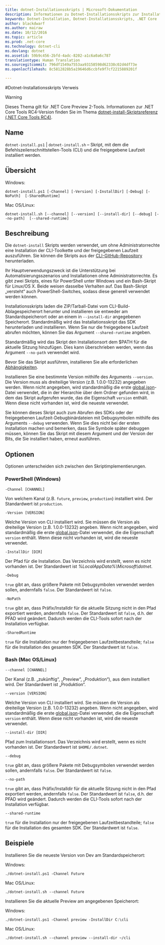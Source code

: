 ```yaml
---
title: dotnet-Installationsskripts | Microsoft-Dokumentation
description: Informationen zu Dotnet-Installationsskripts zur Installation von .NET Core CLI-Tools und freigegebener Laufzeit.
keywords: Dotnet-Installation, Dotnet-Installationsskripts, .NET Core
author: blackdwarf
ms.author: mairaw
ms.date: 10/12/2016
ms.topic: article
ms.prod: .net-core
ms.technology: dotnet-cli
ms.devlang: dotnet
ms.assetid: 59b9c456-2bfd-4adc-8202-a1c6a0a6c787
translationtype: Human Translation
ms.sourcegitcommit: 796df1549a7553aa93158598d62338c02d4df73e
ms.openlocfilehash: 8c5812828b5a19646d6ccbfe9f7cf2215889201f

---
```


#<a name="dotnet-install-scripts-reference"></a>Dotnet-Installationsskripts Verweis

> [!WARNING]
> Dieses Thema gilt für .NET Core Preview 2-Tools. Informationen zur .NET Core Tools RC4-Version finden Sie im Thema [dotnet-install-Skriptsreferenz (.NET Core Tools RC4)](../preview3/tools/dotnet-install-script.md).

## <a name="name"></a>Name
`dotnet-install.ps1` | `dotnet-install.sh` – Skript, mit dem die Befehlszeilenschnittstellen-Tools (CLI) und die freigegebene Laufzeit installiert werden.

## <a name="synopsis"></a>Übersicht
Windows:

`dotnet-install.ps1 [-Channel] [-Version]
    [-InstallDir] [-Debug] [-NoPath] 
    [-SharedRuntime]`

Mac OS/Linux:

`dotnet-install.sh [--channel] [--version]
    [--install-dir] [--debug] [--no-path] 
    [--shared-runtime]`

## <a name="description"></a>Beschreibung
Die `dotnet-install` Skripts werden verwendet, um ohne Administratorrechte eine Installation der CLI-Toolkette und der freigegebenen Laufzeit auszuführen. Sie können die Skripts aus der [CLI-GitHub-Repository](https://github.com/dotnet/cli/tree/rel/1.0.0-preview2/scripts/obtain) herunterladen. 

Ihr Hauptverwendungszweck ist die Unterstützung bei Automatisierungsszenarios und Installationen ohne Administratorrechte. Es gibt zwei Skripts, eines für PowerShell unter Windows und ein Bash-Skript für Linux/OS X. Beide weisen dasselbe Verhalten auf. Das Bash-Skript „versteht“ auch PowerShell-Switches, sodass diese generell verwendet werden können. 

Installationsskripts laden die ZIP/Tarball-Datei vom CLI-Build-Ablagespeicherort herunter und installieren sie entweder am Standardspeicherort oder an einem in `--install-dir` angegebenen Speicherort. Standardmäßig wird das Installationsskript das SDK herunterladen und installieren. Wenn Sie nur die freigegebene Laufzeit abrufen möchten, können Sie das Argument `--shared-runtime` angeben. 

Standardmäßig wird das Skript den Installationsort dem $PATH für die aktuelle Sitzung hinzufügen. Dies kann überschrieben werden, wenn das Argument `--no-path` verwendet wird. 

Bevor Sie das Skript ausführen, installieren Sie alle erforderlichen [Abhängigkeiten](https://github.com/dotnet/core/blob/master/Documentation/prereqs.md).

Installieren Sie eine bestimmte Version mithilfe des Arguments `--version`. Die Version muss als dreiteilige Version (z.B. 1.0.0-13232) angegeben werden. Wenn nicht angegeben, wird standardmäßig die erste [global.json](global-json.md)-Datei verwendet, die in der Hierarchie über dem Ordner gefunden wird, in dem das Skript aufgerufen wurde, das die Eigenschaft `version` enthält. Wenn diese nicht vorhanden ist, wird die neueste verwendet.

Sie können dieses Skript auch zum Abrufen des SDKs oder der freigegebenen Laufzeit-Debugbinärdateien mit Debugsymbolen mithilfe des Arguments `--debug` verwenden. Wenn Sie dies nicht bei der ersten Installation machen und bemerken, dass Sie Symbole später debuggen müssen, können Sie das Skript mit diesem Argument und der Version der Bits, die Sie installiert haben, erneut ausführen. 

## <a name="options"></a>Optionen
Optionen unterscheiden sich zwischen den Skriptimplementierungen. 

### <a name="powershell-windows"></a>PowerShell (Windows)
`-Channel [CHANNEL]`

Von welchem Kanal (z.B. `future`, `preview`, `production`) installiert wird. Der Standardwert ist `production`.

`-Version [VERSION]`

Welche Version von CLI installiert wird. Sie müssen die Version als dreiteilige Version (z.B. 1.0.0-13232) angeben. Wenn nicht angegeben, wird standardmäßig die erste [global.json](global-json.md)-Datei verwendet, die die Eigenschaft `version` enthält. Wenn diese nicht vorhanden ist, wird die neueste verwendet.     

`-InstallDir [DIR]`

Der Pfad für die Installation. Das Verzeichnis wird erstellt, wenn es nicht vorhanden ist. Der Standardwert ist *%LocalAppData%\Microsoft\dotnet*.

`-Debug`

`true` gibt an, dass größere Pakete mit Debugsymbolen verwendet werden sollen, andernfalls `false`. Der Standardwert ist `false`.

`-NoPath`

`true` gibt an, dass Präfix/Installdir für die aktuelle Sitzung nicht in den Pfad exportiert werden, andernfalls `false`. Der Standardwert ist `false`, d.h. der PFAD wird geändert. Dadurch werden die CLI-Tools sofort nach der Installation verfügbar. 

`-SharedRuntime`

`true` für die Installation nur der freigegebenen Laufzeitbestandteile; `false` für die Installation des gesamten SDK. Der Standardwert ist `false`.

### <a name="bash-macoslinux"></a>Bash (Mac OS/Linux)
`--channel [CHANNEL]`

Der Kanal (z.B. „zukünftig“, „Preview“, „Produktion“), aus dem installiert wird. Der Standardwert ist „Produktion“.

`--version [VERSION]`

Welche Version von CLI installiert wird. Sie müssen die Version als dreiteilige Version (z.B. 1.0.0-13232) angeben. Wenn nicht angegeben, wird standardmäßig die erste [global.json](global-json.md)-Datei verwendet, die die Eigenschaft `version` enthält. Wenn diese nicht vorhanden ist, wird die neueste verwendet.     

`--install-dir [DIR]`

Pfad zum Installationsort. Das Verzeichnis wird erstellt, wenn es nicht vorhanden ist. Der Standardwert ist `$HOME/.dotnet`.

`--debug`

`true` gibt an, dass größere Pakete mit Debugsymbolen verwendet werden sollen, andernfalls `false`. Der Standardwert ist `false`.

`--no-path`

`true` gibt an, dass Präfix/Installdir für die aktuelle Sitzung nicht in den Pfad exportiert werden, andernfalls `false`. Der Standardwert ist `false`, d.h. der PFAD wird geändert. Dadurch werden die CLI-Tools sofort nach der Installation verfügbar.  

`--shared-runtime`

`true` für die Installation nur der freigegebenen Laufzeitbestandteile; `false` für die Installation des gesamten SDK. Der Standardwert ist `false`.

## <a name="examples"></a>Beispiele

Installieren Sie die neueste Version von Dev am Standardspeicherort:

Windows:

`./dotnet-install.ps1 -Channel Future`

Mac OS/Linux:

`./dotnet-install.sh --channel Future`

Installieren Sie die aktuelle Preview am angegebenen Speicherort:

Windows:

`./dotnet-install.ps1 -Channel preview -InstallDir C:\cli`

Mac OS/Linux:

`./dotnet-install.sh --channel preview --install-dir ~/cli`



<!--HONumber=Feb17_HO2-->


